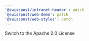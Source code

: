 ```yaml
---
'@swisspost/intranet-header': patch
'@swisspost/web-demo': patch
'@swisspost/web-styles': patch
---
```


Switch to the Apache 2.0 License
